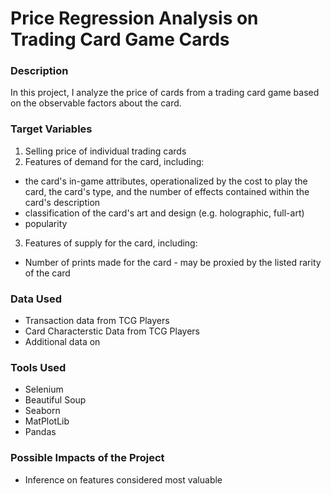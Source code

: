 # Price Regression Analysis on Trading Card Game Cards 

### Description
In this project, I analyze the price of cards from a trading card game based on the observable factors about the card.

### Target Variables
1. Selling price of individual trading cards
2. Features of demand for the card, including:
* the card's in-game attributes, operationalized by the cost to play the card, the card's type, and the number of effects contained within the card's description
* classification of the card's art and design (e.g. holographic, full-art)
* popularity
3. Features of supply for the card, including:
* Number of prints made for the card - may be proxied by the listed rarity of the card

### Data Used
* Transaction data from TCG Players
* Card Characterstic Data from TCG Players
* Additional data on


### Tools Used
* Selenium
* Beautiful Soup
* Seaborn
* MatPlotLib
* Pandas

### Possible Impacts of the Project
* Inference on features considered most valuable 
